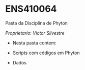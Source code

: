 # ENS410064

Pasta da Disciplina de Phyton

*Proprietario: Victor Silvestre* 

* Nesta pasta contem:

* Scripts com códigos em Phyton
* Dados 